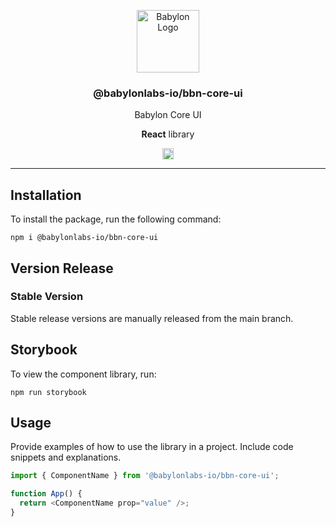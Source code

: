 <p align="center">
    <img alt="Babylon Logo" src="https://github.com/user-attachments/assets/b21652b5-847d-48b2-89a7-0f0969a50900" width="100" />
    <h3 align="center">@babylonlabs-io/bbn-core-ui</h3>
    <p align="center">Babylon Core UI</p>
    <p align="center"><strong>React</strong> library</p>
    <p align="center">
      <a href="https://www.npmjs.com/package/@babylonlabs-io/bbn-core-ui"><img src="https://badge.fury.io/js/@babylonlabs-io%2Fbbn-core-ui.svg" alt="npm version" height="18"></a>
    </p>
</p>

---

## Installation

To install the package, run the following command:

```console
npm i @babylonlabs-io/bbn-core-ui
```

## Version Release

### Stable Version

Stable release versions are manually released from the main branch.

## Storybook

To view the component library, run:

```console
npm run storybook
```

## Usage

Provide examples of how to use the library in a project. Include code snippets and explanations.

```javascript
import { ComponentName } from '@babylonlabs-io/bbn-core-ui';

function App() {
  return <ComponentName prop="value" />;
}
```